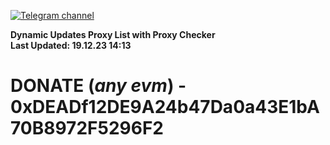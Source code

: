 [![Telegram channel](https://img.shields.io/endpoint?url=https://runkit.io/damiankrawczyk/telegram-badge/branches/master?url=https://t.me/n4z4v0d)](https://t.me/n4z4v0d) 

**Dynamic Updates Proxy List with Proxy Checker**  
**Last Updated: 19.12.23 14:13**

# DONATE (_any evm_) - 0xDEADf12DE9A24b47Da0a43E1bA70B8972F5296F2
